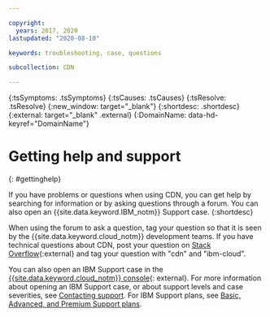 ```yaml
---

copyright:
  years: 2017, 2020
lastupdated: "2020-08-10"

keywords: troubleshooting, case, questions

subcollection: CDN

---
```


{:tsSymptoms: .tsSymptoms}
{:tsCauses: .tsCauses}
{:tsResolve: .tsResolve}
{:new_window: target="_blank"}
{:shortdesc: .shortdesc}
{:external: target="_blank" .external}
{:DomainName: data-hd-keyref="DomainName"}


# Getting help and support
{: #gettinghelp}

If you have problems or questions when using CDN, you can get help by searching for information or by asking questions through a forum. You can also open an {{site.data.keyword.IBM_notm}} Support case.
{:shortdesc}

When using the forum to ask a question, tag your question so that it is seen by the {{site.data.keyword.cloud_notm}} development teams. If you have technical questions about CDN, post your question on [Stack Overflow](https://stackoverflow.com/search?q=cdn+ibm-cloud){:external} and tag your question with "cdn" and "ibm-cloud".

You can also open an IBM Support case in the [{{site.data.keyword.cloud_notm}} console](https://cloud.ibm.com/unifiedsupport/cases/add){: external}. For more information about opening an IBM Support case, or about support levels and case severities, see [Contacting support](/docs/get-support#getting-support). For IBM Support plans, see [Basic, Advanced, and Premium Support plans](/docs/get-support?topic=get-support-support-plans#support-plans).
